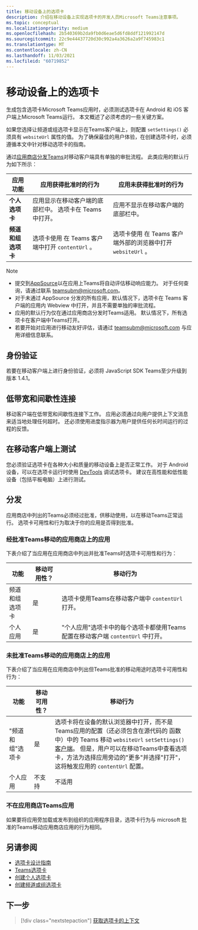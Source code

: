 ```yaml
---
title: 移动设备上的选项卡
description: 介绍在移动设备上实现选项卡的开发人员Microsoft Teams注意事项。
ms.topic: conceptual
ms.localizationpriority: medium
ms.openlocfilehash: 2b540369b2da9fb0d6eae5d6fd8ddf121992147d
ms.sourcegitcommit: 22c9e44437720d30c992a4a3626a2a9f745983c1
ms.translationtype: MT
ms.contentlocale: zh-CN
ms.lasthandoff: 11/03/2021
ms.locfileid: "60719852"
---
```

# <a name="tabs-on-mobile"></a>移动设备上的选项卡

生成包含选项卡Microsoft Teams应用时，必须测试选项卡在 Android 和 iOS 客户端上Microsoft Teams运行。 本文概述了必须考虑的一些关键方案。

如果您选择让频道或组选项卡显示在Teams客户端上，则配置 `setSettings()` 必须具有 `websiteUrl` 属性的值。 为了确保最佳的用户体验，在创建选项卡时，必须遵循本文中针对移动选项卡的指南。

通过[应用商店分发Teams](~/concepts/deploy-and-publish/appsource/publish.md)对移动客户端具有单独的审批流程。 此类应用的默认行为如下所示：

| **应用功能** | **应用获得批准时的行为** | **应用未获得批准时的行为** |
| --- | --- | --- |
| **个人选项卡** | 应用显示在移动客户端的底部栏中。 选项卡在 Teams 中打开。 | 应用不显示在移动客户端的底部栏中。 |
| **频道和组选项卡** | 选项卡使用 在 Teams 客户端中打开 `contentUrl` 。 | 选项卡使用 在 Teams 客户端外部的浏览器中打开 `websiteUrl` 。 |

> [!NOTE]
> * 提交到[AppSource](https://appsource.microsoft.com)以在应用上Teams将自动评估移动响应能力。 对于任何查询，请通过联系 teamsubm@microsoft.com。
> * 对于未通过 AppSource 分发的所有应用，默认情况下，选项卡在 Teams 客户端的应用内 Webview 中打开，并且不需要单独的审批流程。
> * 应用的默认行为仅在通过应用商店分发时Teams适用。 默认情况下，所有选项卡在客户端中Teams打开。
> * 若要开始对应用进行移动友好评估，请通过 teamsubm@microsoft.com 与应用详细信息联系。

## <a name="authentication"></a>身份验证

若要在移动客户端上进行身份验证，必须将 JavaScript SDK Teams至少升级到版本 1.4.1。

## <a name="low-bandwidth-and-intermittent-connections"></a>低带宽和间歇性连接

移动客户端在低带宽和间歇性连接下工作。 应用必须通过向用户提供上下文消息来适当地处理任何超时。 还必须使用进度指示器为用户提供任何长时间运行的过程的反馈。

## <a name="testing-on-mobile-clients"></a>在移动客户端上测试

您必须验证选项卡在各种大小和质量的移动设备上是否正常工作。 对于 Android 设备，可以在选项卡运行时使用 [DevTools](~/tabs/how-to/developer-tools.md) 调试选项卡。 建议在高性能和低性能设备（包括平板电脑）上进行测试。

## <a name="distribution"></a>分发

应用商店中列出的Teams必须经过批准，供移动使用，以在移动Teams正常运行。 选项卡可用性和行为取决于你的应用是否得到批准。

### <a name="apps-on-teams-store-approved-for-mobile"></a>经批准Teams移动的应用商店上的应用

下表介绍了当应用在应用商店中列出并批准Teams时选项卡可用性和行为：

|功能   |移动可用性？   |移动行为|
|----------|-----------|------------|
|频道 <br /> 和组选项卡|是|选项卡使用Teams在移动客户端中 `contentUrl` 打开。|
|个人应用|是|"个人应用"选项卡中的每个选项卡都使用Teams配置在移动客户端 `contentUrl` 中打开。|

### <a name="apps-on-teams-store-not-approved-for-mobile"></a>未批准Teams移动的应用商店上的应用

下表介绍了当应用在应用商店中列出但Teams批准的移动用途时选项卡可用性和行为：

| 功能 | 移动可用性？ | 移动行为 |
|----------|-----------|------------|
|"频道和组"选项卡|是|选项卡将在设备的默认浏览器中打开，而不是Teams应用的配置（还必须包含在源代码的 函数中）中的 Teams 移动 `websiteUrl` `setSettings()` [客户端](/microsoftteams/platform/tabs/how-to/using-teams-client-sdk#settings-namespace)。 但是，用户可以在移动Teams中查看选项卡，方法为选择应用旁边的"更多"并选择"打开"，这将触发应用的 `contentUrl` 配置。|
|个人应用|不支持|不适用|

### <a name="apps-not-on-teams-store"></a>不在应用商店Teams应用

如果要将应用旁加载或发布到组织的应用程序目录，选项卡行为与 microsoft 批准的Teams移动应用商店应用的行为相同。

## <a name="see-also"></a>另请参阅

* [选项卡设计指南](~/tabs/design/tabs.md)
* [Teams选项卡](~/tabs/what-are-tabs.md)
* [创建个人选项卡](~/tabs/how-to/create-personal-tab.md)
* [创建频道或组选项卡](~/tabs/how-to/create-channel-group-tab.md)

## <a name="next-step"></a>下一步

> [!div class="nextstepaction"]
> [获取选项卡的上下文](~/tabs/how-to/access-teams-context.md)
